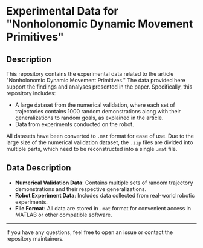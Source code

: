 # Experimental Data for "Nonholonomic Dynamic Movement Primitives"

## Description

This repository contains the experimental data related to the article "Nonholonomic Dynamic Movement Primitives." The data provided here support the findings and analyses presented in the paper. Specifically, this repository includes:

- A large dataset from the numerical validation, where each set of trajectories contains 1000 random demonstrations along with their generalizations to random goals, as explained in the article.
- Data from experiments conducted on the robot.

All datasets have been converted to `.mat` format for ease of use. Due to the large size of the numerical validation dataset, the `.zip` files are divided into multiple parts, which need to be reconstructed into a single `.mat` file.

## Data Description

- **Numerical Validation Data**: Contains multiple sets of random trajectory demonstrations and their respective generalizations.
- **Robot Experiment Data**: Includes data collected from real-world robotic experiments.
- **File Format**: All data are stored in `.mat` format for convenient access in MATLAB or other compatible software.

---

If you have any questions, feel free to open an issue or contact the repository maintainers.

